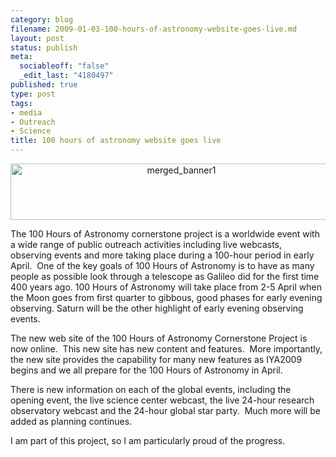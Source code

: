 ```yaml
--- 
category: blog
filename: 2009-01-03-100-hours-of-astronomy-website-goes-live.md
layout: post
status: publish
meta: 
  sociableoff: "false"
  _edit_last: "4180497"
published: true
type: post
tags: 
- media
- Outreach
- Science
title: 100 hours of astronomy website goes live
---
```

<!--:en-->
<p style="text-align:center;"><a href="http://www.100hoursofastronomy.org/cms/"><img class="size-full wp-image-292 aligncenter" title="merged_banner1" src="http://www.brunosan.eu/wp-content/uploads/2009/01/merged_banner1.jpg" alt="merged_banner1" width="531" height="90" /></a></p>
<p style="text-align:left;"></p>
<p style="text-align:left;">The 100 Hours of Astronomy cornerstone project is a worldwide event with a wide range of public outreach activities including live webcasts, observing events and more taking place during a 100-hour period in early April.  One of the key goals of 100 Hours of Astronomy is to have as many people as possible look through a telescope as Galileo did for the first time 400 years ago. 100 Hours of Astronomy will take place from 2-5 April when the Moon goes from first quarter to gibbous, good phases for early evening observing. Saturn will be the other highlight of early evening observing events.</p>
<p style="text-align:left;">The new web site of the 100 Hours of Astronomy Cornerstone Project is now online.  This new site has new content and features.  More importantly, the new site provides the capability for many new features as IYA2009 begins and we all prepare for the 100 Hours of Astronomy in April.</p>

There is new information on each of the global events, including the opening event, the live science center webcast, the live 24-hour research observatory webcast and the 24-hour global star party.  Much more will be added as planning continues.
<p style="text-align:left;">I am part of this project, so I am particularly proud of the progress.</p>

<!--:-->
